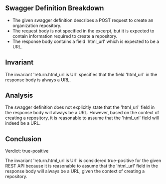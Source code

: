 ## Swagger Definition Breakdown
- The given swagger definition describes a POST request to create an organization repository.
- The request body is not specified in the excerpt, but it is expected to contain information required to create a repository.
- The response body contains a field 'html_url' which is expected to be a URL.

## Invariant
The invariant 'return.html_url is Url' specifies that the field 'html_url' in the response body is always a URL.

## Analysis
The swagger definition does not explicitly state that the 'html_url' field in the response body will always be a URL. However, based on the context of creating a repository, it is reasonable to assume that the 'html_url' field will indeed be a URL.

## Conclusion
Verdict: true-positive

The invariant 'return.html_url is Url' is considered true-positive for the given REST API because it is reasonable to assume that the 'html_url' field in the response body will always be a URL, given the context of creating a repository.
